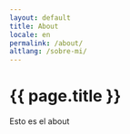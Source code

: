 ```yaml
---
layout: default
title: About
locale: en
permalink: /about/
altlang: /sobre-mi/
---
```


<h1>{{ page.title }}</h1>

Esto es el about

